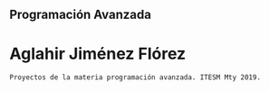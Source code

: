 ## Programación Avanzada
# Aglahir Jiménez Flórez


```
Proyectos de la materia programación avanzada. ITESM Mty 2019.
```

